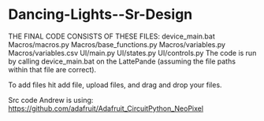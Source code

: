 # Dancing-Lights--Sr-Design

THE FINAL CODE CONSISTS OF THESE FILES:
  device_main.bat
  Macros/macros.py
  Macros/base_functions.py
  Macros/variables.py
  Macros/variables.csv
  UI/main.py
  UI/states.py
  UI/controls.py
The code is run by calling device_main.bat on the LattePande (assuming the file paths within that file are correct).

To add files hit add file, upload files, and drag and drop your files.

Src code Andrew is using: 
https://github.com/adafruit/Adafruit_CircuitPython_NeoPixel
